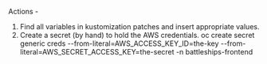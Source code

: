 Actions - 

1. Find all variables in kustomization patches and insert appropriate values.
2. Create a secret (by hand) to hold the AWS credentials.
    oc create secret generic creds --from-literal=AWS_ACCESS_KEY_ID=the-key --from-literal=AWS_SECRET_ACCESS_KEY=the-secret -n battleships-frontend
